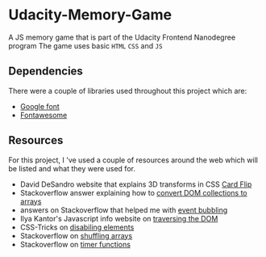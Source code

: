 # Udacity-Memory-Game

A JS memory game that is part of the Udacity Frontend Nanodegree program
The game uses basic `HTML` `CSS` and `JS`

## Dependencies

There were a couple of libraries used throughout this project which are:

* [Google font](https://fonts.google.com/)
* [Fontawesome](https://origin.fontawesome.com/)

## Resources

For this project, I 've used a couple of resources around the web which will be listed and what they were used for.

* David DeSandro website that explains 3D transforms in CSS [Card Flip](https://3dtransforms.desandro.com/card-flip)
* Stackoverflow answer explaining how to [convert DOM collections to arrays](https://stackoverflow.com/questions/2735067/how-to-convert-a-dom-node-list-to-an-array-in-javascript)
* answers on Stackoverflow that helped me with [event bubbling](https://stackoverflow.com/questions/6203042/how-do-i-prevent-a-click-handler-being-triggered-when-a-child-element-is-clicked)
* Ilya Kantor's Javascript info website on [traversing the DOM](https://javascript.info/dom-navigation#children-childnodes-firstchild-lastchild)
* CSS-Tricks on [disabiling elements](https://css-tricks.com/almanac/properties/p/pointer-events/)
* Stackoverflow on [shuffling arrays](https://stackoverflow.com/questions/2450954/how-to-randomize-shuffle-a-javascript-array/2450976#2450976)
* Stackoverflow on [timer functions](https://stackoverflow.com/questions/29971898/how-to-create-an-accurate-timer-in-javascript)
